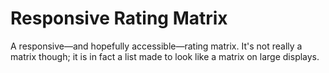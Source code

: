 # Responsive Rating Matrix
A responsive—and hopefully accessible—rating matrix. It's not really a matrix though; it is in fact a list made to look like a matrix on large displays.
